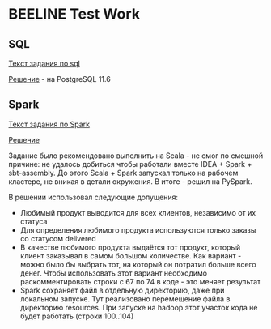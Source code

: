 # BEELINE Test Work

## SQL
[Текст задания по sql](sql/task_of_sql.txt)

[Решение](sql/solutions.sql) - на PostgreSQL 11.6

## Spark
[Текст задания по Spark](task_of_spark.txt)

[Решение](beeline_test_work.py)

Задание было рекомендовано выполнить на Scala - не смог по смешной причине: 
не удалось добиться чтобы работали вместе IDEA + Spark + sbt-assembly. 
До этого Scala + Spark запускал только на рабочем кластере, не вникая в детали окружения.
В итоге - решил на PySpark.

В решении использовал следующие допущения:
* Любимый продукт выводится для всех клиентов, независимо от их статуса
* Для определения любимого продукта используются только заказы со статусом delivered
* В качестве любимого продукта выдаётся тот продукт, который клиент заказывал в самом большом количестве.
  Как вариант - можно было бы выбрать тот, на который он потратил больше всего денег.
  Чтобы использовать этот вариант необходимо раскомментировать строки с 67 по 74 в коде - это меняет результат
* Spark сохраняет файл в отдельную директорию, даже при локальном запуске. 
  Тут реализовано перемещение файла в директорию resources. 
  При запуске на hadoop этот участок кода не будет работать (строки 100..104)